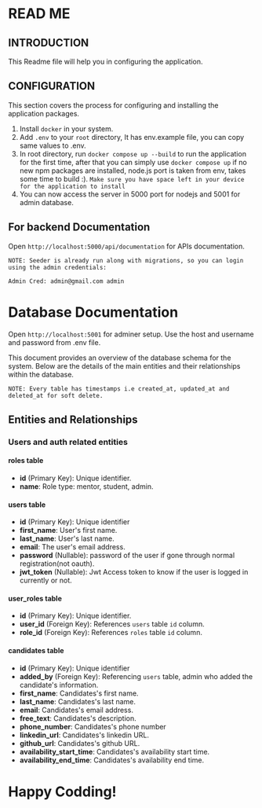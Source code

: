# READ ME

## INTRODUCTION

This Readme file will help you in configuring the application.

## CONFIGURATION

This section covers the process for configuring and installing the application packages.

1. Install `docker` in your system.
2. Add `.env` to your `root` directory, It has env.example file, you can copy same values to .env.
3. In root directory, run `docker compose up --build` to run the application for the first time, after that you can simply use `docker compose up` if no new npm packages are installed, node.js port is taken from env, takes some time to build :). `Make sure you have space left in your device for the application to install`
4. You can now access the server in 5000 port for nodejs and 5001 for admin database.

## For backend Documentation

Open `http://localhost:5000/api/documentation` for APIs documentation.

`NOTE: Seeder is already run along with migrations, so you can login using the admin credentials:`

`Admin Cred: admin@gmail.com admin`

# Database Documentation


Open `http://localhost:5001` for adminer setup. Use the host and username and password from .env file. 

This document provides an overview of the database schema for the system.
Below are the details of the main entities and their relationships within the database.

`NOTE: Every table has timestamps i.e created_at, updated_at and deleted_at for soft delete.`

## Entities and Relationships

### Users and auth related entities

#### roles table

- **id** (Primary Key): Unique identifier.
- **name**: Role type: mentor, student, admin.

#### users table

- **id** (Primary Key): Unique identifier
- **first_name**: User's first name.
- **last_name**: User's last name.
- **email**: The user's email address.
- **password** (Nullable): password of the user if gone through normal registration(not oauth).
- **jwt_token** (Nullable): Jwt Access token to know if the user is logged in currently or not.

#### user_roles table

- **id** (Primary Key): Unique identifier.
- **user_id** (Foreign Key): References `users` table `id` column.
- **role_id** (Foreign Key): References `roles` table `id` column.

#### candidates table

- **id** (Primary Key): Unique identifier
- **added_by** (Foreign Key): Referencing `users` table, admin who added the candidate's information.
- **first_name**: Candidates's first name.
- **last_name**: Candidates's last name.
- **email**: Candidates's email address.
- **free_text**: Candidates's description.
- **phone_number**: Candidates's phone number
- **linkedin_url**: Candidates's linkedin URL.
- **github_url**: Candidates's github URL.
- **availability_start_time**: Candidates's availability start time.
- **availability_end_time**: Candidates's availability end time.

# Happy Codding!
